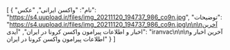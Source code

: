 [
  {
    "نام": "واکسن ایرانی",
    "عکس": "https://s4.uupload.ir/files/img_20211120_194737_986_co9n.jpg",
    "توضیحات": "https://s4.uupload.ir/files/img_20211120_194737_986_co9n.jpg\n\n\nآخرین اخبار و اطلاعات پیرامون واکسن کرونا در ایران",
    "آیدی": "iranvac\n\n\nآخرین اخبار و اطلاعات پیرامون واکسن کرونا در ایران"
  }
]
